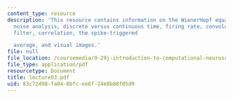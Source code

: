 ```yaml
---
content_type: resource
description: 'This resource contains information on the WienerHopf equations, white
  noise analysis, discrete versus continuous time, firing rate, convolution, lowpass
  filter, correlation, the spike-triggered

  average, and visual images.'
file: null
file_location: /coursemedia/9-29j-introduction-to-computational-neuroscience-spring-2004/83c72498fa048bfcee6f24e8b88f05d9_lecture03.pdf
file_type: application/pdf
resourcetype: Document
title: lecture03.pdf
uid: 83c72498-fa04-8bfc-ee6f-24e8b88f05d9
---
```

